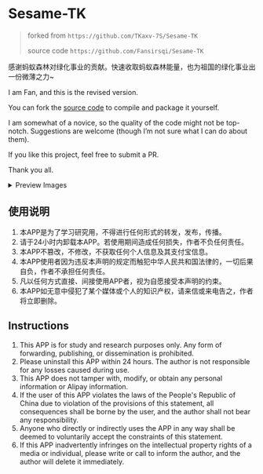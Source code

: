 # Sesame-TK

> forked from `https://github.com/TKaxv-7S/Sesame-TK` 
> 
>source code `https://github.com/Fansirsqi/Sesame-TK`

感谢蚂蚁森林对绿化事业的贡献。快速收取蚂蚁森林能量，也为祖国的绿化事业出一份微薄之力~

I am Fan, and this is the revised version.

You can fork the [source code](https://github.com/Fansirsqi/Sesame-TK) to compile and package it yourself.

I am somewhat of a novice, so the quality of the code might not be top-notch. Suggestions are welcome (though I’m not sure what I can do about them).

If you like this project, feel free to submit a PR.

Thank you all.

<details>
<summary>Preview Images</summary>

<div style="display: flex; align-items: flex-start; justify-content: center;">
  <img src="https://pic2.ziyuan.wang/user/fansir/2024/11/Screenshot_2024-11-20-19-40-19-594_fansirsqi.xposed.sesame-edit_66964347f6135.jpg" alt="Screenshot 1" style="max-width: 35%; height: auto; margin-right: 10px;">
  <img src="https://pic2.ziyuan.wang/user/fansir/2024/11/Screenshot_2024-11-20-19-40-36-528_fansirsqi.xposed.sesame_a545f9fee2510.jpg" alt="Screenshot 2" style="max-width: 35%; height: auto;">
</div>

</details>


## 使用说明

1. 本APP是为了学习研究用，不得进行任何形式的转发，发布，传播。
2. 请于24小时内卸载本APP。若使用期间造成任何损失，作者不负任何责任。
3. 本APP不篡改，不修改，不获取任何个人信息及其支付宝信息。
4. 本APP使用者因为违反本声明的规定而触犯中华人民共和国法律的，一切后果自负，作者不承担任何责任。
5. 凡以任何方式直接、间接使用APP者，视为自愿接受本声明的约束。
6. 本APP如无意中侵犯了某个媒体或个人的知识产权，请来信或来电告之，作者将立即删除。

## Instructions

1. This APP is for study and research purposes only. Any form of forwarding, publishing, or dissemination is prohibited.
2. Please uninstall this APP within 24 hours. The author is not responsible for any losses caused during use.
3. This APP does not tamper with, modify, or obtain any personal information or Alipay information.
4. If the user of this APP violates the laws of the People's Republic of China due to violation of the provisions of this statement, all consequences shall be borne by the user, and the author shall not bear any responsibility.
5. Anyone who directly or indirectly uses the APP in any way shall be deemed to voluntarily accept the constraints of this statement.
6. If this APP inadvertently infringes on the intellectual property rights of a media or individual, please write or call to inform the author, and the author will delete it immediately.